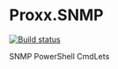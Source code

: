 # Proxx.SNMP

[![Build status](https://ci.appveyor.com/api/projects/status/3a8lntlw8pgdv6hq?svg=true)](https://ci.appveyor.com/project/Proxx/proxx-snmp)

SNMP PowerShell CmdLets
